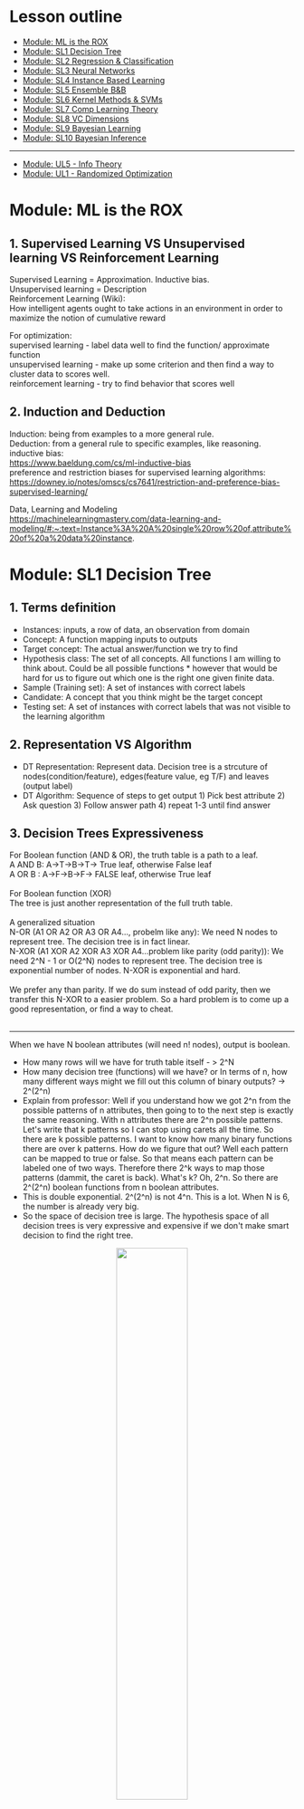 # Lesson outline
- [Module: ML is the ROX](#1)
- [Module: SL1  Decision Tree](#2)
- [Module: SL2  Regression & Classification](#3)
- [Module: SL3  Neural Networks](#4)
- [Module: SL4  Instance Based Learning](#5)
- [Module: SL5  Ensemble B&B](#6)
- [Module: SL6  Kernel Methods & SVMs](#7)
- [Module: SL7  Comp Learning Theory](#8)
- [Module: SL8  VC Dimensions](#9)
- [Module: SL9  Bayesian Learning](#10)
- [Module: SL10 Bayesian Inference](#11)
- ----------------------------------------------
- [Module: UL5 - Info Theory](#12)
- [Module: UL1 - Randomized Optimization](#13)


 
<h1 id="1">Module: ML is the ROX</h1>

## 1. Supervised Learning VS Unsupervised learning VS Reinforcement Learning
Supervised Learning = Approximation. Inductive bias.<br />
Unsupervised learning = Description<br />
Reinforcement Learning (Wiki): <br />
How intelligent agents ought to take actions in an environment in order to maximize the notion of cumulative reward<br />

For optimization:<br />
supervised learning - label data well to find the function/ approximate function<br />
unsupervised learning - make up some criterion and then find a way to cluster data to scores well.<br />
reinforcement learning - try to find behavior that scores well<br />

## 2. Induction and Deduction
Induction: being from examples to a more general rule.<br />
Deduction: from a general rule to specific examples, like reasoning.<br />
inductive bias: <br />
https://www.baeldung.com/cs/ml-inductive-bias<br />
preference and restriction biases for supervised learning algorithms:<br />
https://downey.io/notes/omscs/cs7641/restriction-and-preference-bias-supervised-learning/<br />

Data, Learning and Modeling<br />
https://machinelearningmastery.com/data-learning-and-modeling/#:~:text=Instance%3A%20A%20single%20row%20of,attribute%20of%20a%20data%20instance.


<h1 id="2">Module: SL1 Decision Tree</h1>

## 1. Terms definition
 * Instances: inputs, a row of data, an observation from domain <br />
 * Concept: A function mapping inputs to outputs<br />
 * Target concept: The actual answer/function we try to find<br />
 * Hypothesis class: The set of all concepts. All functions I am willing to think about. Could be all possible functions  * however that would be hard for us to figure out which one is the right one given finite data.<br />
 * Sample (Training set): A set of instances with correct labels<br />
 * Candidate: A concept that you think might be the target concept<br />
 * Testing set: A set of instances with correct labels that was not visible to the learning algorithm<br />

## 2. Representation VS Algorithm
 * DT Representation: Represent data. Decision tree is a strcuture of nodes(condition/feature), edges(feature value, eg T/F) and leaves (output label)<br/>
 * DT Algorithm: Sequence of steps to get output 1) Pick best attribute 2) Ask question 3) Follow answer path 4) repeat 1-3 until find answer<br/>

## 3. Decision Trees Expressiveness
For Boolean function (AND & OR), the truth table is a path to a leaf.<br/>
A AND B: A->T->B->T-> True leaf, otherwise False leaf<br/>
A OR B : A->F->B->F-> FALSE leaf, otherwise True leaf<br/>
<br />
For Boolean function (XOR)<br/>
The tree is just another representation of the full truth table. <br/>
<br/>
A generalized situation<br />
N-OR (A1 OR A2 OR A3 OR A4..., probelm like any): We need N nodes to represent tree. The decision tree is in fact linear.<br />
N-XOR  (A1 XOR A2 XOR A3 XOR A4...problem like parity (odd parity)): We need 2^N - 1 or O(2^N) nodes to represent tree. The decision tree is exponential number of nodes. N-XOR is exponential and hard.<br />
<br />
We prefer any than parity. If we do sum instead of odd parity, then we transfer this N-XOR to a easier problem. So a hard problem is to come up a good representation, or find a way to cheat.<br />
<br />
- - - -
When we have N boolean attributes (will need n! nodes), output is boolean. <br />
 * How many rows will we have for truth table itself - > 2^N<br />
 * How many decision tree (functions) will we have? or In terms of n, how many different ways might we fill out this column of binary outputs? -> 2^(2^n) <br />
 * Explain from professor: Well if you understand how we got 2^n from the possible patterns of n attributes, then going to to the next step is exactly the same reasoning. With n attributes there are 2^n possible patterns. Let's write that k patterns so I can stop using carets all the time. So there are k possible patterns. I want to know how many binary functions there are over k patterns.  How do we figure that out? Well each pattern can be mapped to true or false. So that means each pattern can be labeled one of two ways. Therefore there 2^k ways to map those patterns (dammit, the caret is back). What's k? Oh, 2^n. So there are 2^(2^n) boolean functions from n boolean attributes.<br />
 * This is double exponential. 2^(2^n) is not 4^n. This is a lot. When N is 6, the number is already very big.<br />
 * So the space of decision tree is large. The hypothesis space of all decision trees is very expressive and expensive if we don't make smart decision to find the right tree.

<p align="center" width="100%">
    <img width="50%" src="https://github.com/audrey617/Notes/blob/main/ML/images/1.JPG?raw=true">
</p>

### 4. ID3 (Top down, greedy approach, returns optimal decision tree, prefer shorter tree than long tree)
The leaves contrains a mixture of T and F are impure. The leaves only contain T or F are pure. To select node, compare options, we prefer the option provides more pure leaves. To quantify the impurity of leaves, we use Gini impurity (G= ∑ p(i)∗(1−p(i)). A Gini Impurity of 0 is the lowest and best possible impurity), entropy or Information gain. <br/> 
<br/> 
Best selection of ID3 is based on **largest Information gain or smallest entropy**<br />
IG = H(S) - H(S|A). H(S|A) is uncertainty(entropy) after splitting set S  on attribute A.<br />
https://en.wikipedia.org/wiki/ID3_algorithm  & StatQuest 

<p align="center" width="100%">
    <img width="30%" src="https://github.com/audrey617/Notes/blob/main/ML/images/3.JPG?raw=true">
</p>
<p align="center" width="100%">
    <img width="60%" src="https://github.com/audrey617/Notes/blob/main/ML/images/4.JPG?raw=true">
</p>

```
ID3 (Examples, Target_Attribute, Attributes)
    Create a root node for the tree
    If all examples are positive, Return the single-node tree Root, with label = +.
    If all examples are negative, Return the single-node tree Root, with label = -.
    If number of predicting attributes is empty, then Return the single node tree Root,
    with label = most common value of the target attribute in the examples.
    Otherwise Begin
        A ← The Attribute that best classifies examples.
        Decision Tree attribute for Root = A.
        For each possible value, vi, of A,
            Add a new tree branch below Root, corresponding to the test A = vi.
            Let Examples(vi) be the subset of examples that have the value vi for A
            If Examples(vi) is empty
                Then below this new branch add a leaf node with label = most common target value in the examples
            Else below this new branch add the subtree ID3 (Examples(vi), Target_Attribute, Attributes – {A})
    End
    Return Root
```

### 5. ID3 Bias (Inductive Bias)
Restriction Bias: hypothesis set space H. <br/>
Reference Bias: subset of hypothesis (n belongs to H). Short or long, how to split(gini or entropy), which tree to prefer (accuracy? precision?)<br/>

### 5. Other considerations(Continuous Attributes, Repeat attribute, When to stop, regression tree)
**Continuous Attributes**: split attribute range into equal intervals<br/>
**Repeat attribute along a path in a tree**: NO for discrete attributes But YES for continuous attributes since we can ask different question on the same attribute. eg, ask age attribute "is it above 30", then ask "is it above 15" makes sense.<br/> 
**When to stop**: <br/> 
1.Everything is cliassified correctly <br/> 
2.No more attributes <br/> 
3.overfitting happens: <br/> 
1) cross-validation,<br/>
2) validation curve& learning curve,<br/>
3) pre-pruning or post-pruning. post-pruning: Cost complexity pruning, essentially, pruning recursively finds the node with the “weakest link.” The weakest link is characterized by an effective alpha, where the nodes with the smallest effective alpha are pruned first. cost complexity measure/tree score = Training error + a * T (number of leaf nodes).  The a * T is the tree complexity penalty. a is the tuning value. We picked the sub tree with lowest tree score. a = 0, original full tree <br/> 
4) Don't violate Occam's razor: entities should not be multiplied beyond necessity<br/> 
<br/> 

**Regression Tree**<br/> 
In a regression tree, each leaf represents a numeric value. In contrast, classification tree has either true or false in leaves or the leaves are discrete categories.<br/> 
To pick one feature's best threshold to split data into two groups, we try to find the threshold with the smallest sum of squared residuals.<br/> 
To build a tree, From root, we have each feature pick its best threshold, which becomes a candidate for the node. We compare each candidate's SSRs, and then pick the candidate with the lowest value for root. We grow the tree in this way<br/> 
<br/> 
What to do for splitting: Need continuous outputs. Information gain is not available since it cannot measure information on continuous values well and won't generalize well. But we can visualize how bad a prediction is by looking at the distance between the observation and predicted values. This distance is residual. And we can use the residuals to quantify the quality of these predictions. To evaluate the prediction of the threshold selection, we add the squared residuals of each sample as the sum of squared residuals. Measure errors/mixedup things can also use variance. Gain ratio is also one option. <br/> 
What to do for leaves:  Average, local linear fit.<br/> 



<h1 id="3">Module: SL2 Regression & Classification</h1>
Regression: falling back to mean <br/> 
Linear Regression (Traditional Statistic):  <br/> 
1) Use least-sqaures to fit a line to data  <br/> 
2) Calculate R^2(coefficient of determination, (SS(mean)-SS(fit))/SS(mean)) which describes how well the regression predictions approximate the real data points   <br/> 
3) Calculate a p-value for R^2. Imagine the data only has two observations, R^2 will be 100% as long as you draw a striaight line. We need more information to determine if the R^2 is statistically significant or reliable. This is p-value. The p-value for R^2 comes from F=((SS(mean)-SS(fit))/degree of freedom pfit-pmean)/(SS(fit)/degree of freedom n-pfit). The p-value is number of extreme values divided by all values <br/>
4) https://en.wikipedia.org/wiki/Regression_analysis <br/>

### 1. Errors
Our goal is to find the values of θ(coefficient) that minimize the above sum of squared errors (Mean Sqaure error. MSE). One of the common approach is to use calculus. Another approach is where the gradient descent algorithm comes in handy. Also notice, how easy it is to take a derivative of this error function. So take a good look at the gradient descent algorithm document and come back here to find the linear equation that fits our data.<br/>

### 2. Polynomial Regression
General linear model. Detail see wiki link. Get weight/coefficient <br/> 

$$ W = (X^TX)^{-1}X^TY $$  

### 3. Model Selection & overfitting/underfitting Cross Validation
The goal of Machine Learning is "Generalization". One meaning of "fold": "consisting of so many parts or facets." So, n-fold cross validation means the data is in n parts. - Michael Littman <br/>
Overfitting, underfitting - learning curve & validation curve <br/> 
https://scikit-learn.org/stable/modules/cross_validation.html <br/> 
https://en.wikipedia.org/wiki/Cross-validation_(statistics) <br/> 

### 4. Input Spaces
Scalar continuous input  <br/> 
vector continuous input  <br/> 
discrete input, Scalar or vector<br/> 

<h1 id="4">Module: SL3 Neural Networks</h1>

### 1. Perceptron

A perceptron is a linear function (equal to threshold), and it computes hyperplanes.<br/> 

**Perceptron units expressions of boolean** <br/> 
If we focus on X1 ∈ {0,1} and X2 ∈ {0,1}. What W1,W2 and θ can be?<br/> 
AND: 1/2, 1/2, 3/4<br/> 
OR: 1/2, 1/2, 1/4<br/> 
NOT for X1: W1 = -1, θ = 0<br/> 
XOR: requires 2 perceptrons<br/> 
<p align="center" width="100%">
    <img width="50%" src="https://github.com/audrey617/Notes/blob/main/ML/images/5.JPG?raw=true">
</p>

**Perceptron Training** <br/> 
Given examples, find weights that map inputs to outputs. Two different rules are developed. One is Perceptron rule (use threshold output) and the other is gradient descent/delta rule (use unthreshold values)<br/> 

<strong>Perceptron Training: Perceptron rule. Δw_i = α * (y - ŷ)*x_i. Finite convergency for linear separability</strong><br/> 
https://en.wikipedia.org/wiki/Perceptron See learning algorithm part for details.<br/> 
The idea is to add weights when y=1 and ŷ = 0 and to reduce weights when y=0 and ŷ = 1. Learning rate is used to control the weight change speed so as to avoid overshooting. If the data is linearly separable, the perceptron will find the seperate line in finite iterations. However, whether a data is linearly separable is usualy unknown. So we use threshold to stop loop: repeated until the iteration error is less than a user-specified error threshold. (If it is known this dataset is linear seperatable, we could set the error to 0. But maybe not ideal to do so), or a predetermined number of iterations have been completed then stop.
<br/> 
<p align="center" width="100%">
    <img width="50%" src="https://github.com/audrey617/Notes/blob/main/ML/images/6.JPG?raw=true">
</p>

<strong>Perceptron Training: Gradient descent. Δw_i = α * (y - a)*x_i. More robust for non-linear. Local optimum if not convex</strong><br/> 
<p align="center" width="100%">
    <img width="80%" src="https://github.com/audrey617/Notes/blob/main/ML/images/7.JPG?raw=true">
</p>

```
Take the derivative of the Loss function for each parameter in it
Pick random values for parameters
while(stepsize very small or reach max number of steps){
    Plug the parameter values in to the derivatives (Gradient) 
    Calculate the step size. stepsize = slope * learning rate
    Calculate new parameters. New parameter = old parameter - step size 
}
```
<br/> 

### 2. Sigmoid (S-like, Differentiable threshold)
Similarity between the above two functions begs the question, why didn’t we just use calculus on the thresholded ŷ? The simple answer is that the function ŷ is not differentiable (https://en.wikipedia.org/wiki/Differentiable_function) <br/> 
How differentiable? sigmoid is one option. Perceptron is a "hard" version of sigmoid function. When a-> -inf, sigmoid(a)->0, when a->+inf, sigmoid(a)->1 <br/>
From George Kudrayvtsev student note<br/>
<p align="center" width="100%">
    <img width="80%" src="https://github.com/audrey617/Notes/blob/main/ML/images/8_a.JPG?raw=true">
</p>


Regarding activation functions in NN <br/>
https://towardsdatascience.com/activation-functions-neural-networks-1cbd9f8d91d6 <br/>
<p align="center" width="100%">
    <img width="80%" src="https://github.com/audrey617/Notes/blob/main/ML/images/activation_function_cheatsheet.png?raw=true">
</p>

### 3. Neural Network
**Sketch** <br/> 
When activation function is differentiable like sigmoid, then mapping from input to output will be differentiable in terms of weights, which means we can figure out how any given weight change in the network changes the mapping from inputs to outputs. This leads to backpropagation (information flows from input to output and error flows backward from output to input. This tells you how to compute derivatives)<br/> 
Backpropagation: the error of the network propogates to adjust each unit’s weight individually.<br/> 
We don't have guarantee of convergency in finite time. No hard thresholding<br/>
It could be stuck in local optimal<br/>

**Optimizing Weights** <br/> 
Gradient descent can get stuck in local optima and not necessarily result in the best global approximation of the function in question. Besides gradient descent, other methods to train NN <br/>
1) Momentum: allows gradient descent to “gain speed” if it’s descending down steep areas in the function <br/>
2) Higher order derivatives: look at combinations of weight changes to try to grasp the bigger picture of how the function is changing <br/>
3) Randomized optimization<br/>
4) Penalizing complexity: the idea of penalizing “complexity” so that the network avoids overfitting with too many nodes or too many layer or too large magnitude of weights <br/>


**Restriction Bias** <br/>
Restriction bias tells you something about the representational power of whatever data structure you use, in this case, the network of neurons. And it tells you the set of hypotheses that you are willing to consider. It is the representation's ability to consider hypotheses <br/>
<br/>
What restriction we are putting? Perception can only work with linear data or half spaces, but NN restriction bias is not much restricted if using sigmoids. NN can model many types of functions: <br/>
1) Boolean: Network of threshold-like unit
2) Continuous Functions (a function with no jump or discontinuities): represented with a single hidden layer with enough hidden units. Each hidden unit can worry about one little patch of the function that it needs to model. The patch got set in the hidden layer and in the output layer they get stitched together.
3) Arbitrary: Anything, even continuous has discontinuities. The solution is to add hidden layers. With multiple hidden layers, it works<br/>

NN has low restriction bias but high probability of overfitting due to model complexity and excessive trainig. To avoid that, we restrict to a bounded number of hidden layers with bounded number of units and stop training when weights are too large . The number can be decided using cross validation. Error on the training set drops as we increase iteration but will cause overfit in the end <br/>


**Preference Bias** <br/>
Preference bias describe which hypotheses from the restricted space are preferred. Give two representation, Why would you prefer one over the other. <br/>
How do initial the weights: small random values. random help avoid local minima; small help avoid overfitting (too large magnitude of weights->overfitting); small and random has low complexity -> Meet Occam's razor (Don't make something more complex unless you are getting better error; if two things have similar error, pick simpler one for generalization)<br/>


### 4.Neural Network From StatQuest
**Part1: Inside BlackBox** <br/>
A neural network consists of Nodes and connection between the nodes. The numbers along each connection represent parameter values (weights and biases) that were estimated when this NN was fit to the data. It starts out with unknown values that are estimated when we fit NN to a datase using Backpropagation. Usually a neural network has more than one input/output node and different layers of nodes between input and output nodes. The layers of nodes between the input and output nodes are called hidden layers. When you build a neural network, one of the first thing you do is decide how many hidden layers you want, and how many nodes go into each hidden layer. The hidden layer nodes contains activation functions/curved bent lines. The previous layer node output with the (weights * x + biases) becomes the input in the new layer node activation function. The node has the same activation function, but the weights and biases on the connection slice them, flip and stretch them into new shapes. In the end they get added with parameter adjustment, so we get a new squiggle green line for final prediction. <br/>

<p align="center" width="100%">
    <img width="50%" src="https://github.com/audrey617/Notes/blob/main/ML/images/addition1.JPG?raw=true">
</p>

**Part2: Backpropagation Main Ideas** <br/>
Step1: using chain rule to calculate derivatives  <br/> 
Step2: plug the derivates into Gradient Descent to optimize parameters <br/> 

<p align="center" width="100%">
    <img width="60%" src="https://github.com/audrey617/Notes/blob/main/ML/images/addition2_0.JPG?raw=true">
</p>
<p align="center" width="100%">
    <img width="60%" src="https://github.com/audrey617/Notes/blob/main/ML/images/addition2_1.JPG?raw=true">
</p>
<p align="center" width="100%">
    <img width="60%" src="https://github.com/audrey617/Notes/blob/main/ML/images/addition2_2.JPG?raw=true">
</p>
<p align="center" width="100%">
    <img width="60%" src="https://github.com/audrey617/Notes/blob/main/ML/images/addition2_3.JPG?raw=true">
</p>
<p align="center" width="100%">
    <img width="60%" src="https://github.com/audrey617/Notes/blob/main/ML/images/addition2_4.JPG?raw=true">
</p>



<h1 id="5">Module: SL4 Instance Based Learning</h1>

### 1.Instance Based Learning
Normal ML algorithms uses input data (𝑥, 𝑦) and searches the hypotheses space for the best generalized function 𝑓(𝑥) to predict new values. In Instance Based Learning, we create a database of all 𝑥/𝑦 relationships, and once we receive a new value 𝑥 we lookup this database to find corresponding 𝑦.<br/>
<br/>
Advantages: 1) The model perfectly remembers the training data rather than an abstract generalizing 2) Fast. No need for learning 3)simple <br/>
Disadvantages: 1) Massive storage to query 2) No generalization and overfitting: sensitive to noise 3) Can return multiple values for the same input <br/>

### 2.KNN(K-Nearest Neighbors)
**Algorithm** <br/>
While k is the number to consider, we also need “distance” to determine how close or similar an xi ∈ X is for a new input x. The distance is our expression of domain knowledge about the space
<br/>
```
Given:
    1. Training data D = {X,Y}
    2. Distance metric 𝑑(𝑞, 𝑥) → similarity function, domain knowledge
    3. Number of neighbors (𝑘) → domain knowledge
    4. Query point (𝑞)
    
Find:
    A set of nearest neighbors such that 𝑑(𝑞, 𝑥) is smallest

Return:
     1. Classification: vote, take the mode or plurality. 
     2. Regression: mean
     Tie needs tiebreak (random pick, closest distance). 
     Can also use a weighted vote of weighted avg=> the closer the point is, the more influence it has on the vote/mean
```

<p align="center" width="100%">
    <img width="60%" src="https://github.com/audrey617/Notes/blob/main/ML/images/10.JPG?raw=true">
</p>


**Running Time and Space Comparison Given n sorted data points** <br/>
<p align="center" width="100%">
    <img width="60%" src="https://github.com/audrey617/Notes/blob/main/ML/images/9.JPG?raw=true">
</p>


**Eager vs Lazy Learners Comparison** <br/>
https://ibug.doc.ic.ac.uk/media/uploads/documents/courses/ml-lecture4.pdf<br/>
https://jmvidal.cse.sc.edu/talks/instancelearning/lazyandeagerlearning.html<br/>
<br/>
1. Generalize at When: Instance-based methods are also known as lazy learning because they do not generalize until needed. All the other learning methods we have seen (and even radial basis function networks) are eager learning methods because they generalize (one-fits-all) before seeing the query. <br/>
2. Approximation: The eager learner must create a global approximation. The lazy learner can create many local approximations. <br/>
3. Performance: Lazy learning is very suitable for complex and incomplete problem domains, where a complex target function can be represented by a collection of less complex local approximations.If eager and lazy learners both use the same Hypothesis then, in effect, the lazy can represent more complex function. For example, if Hypothesis consists of linear function then a lazy learner can construct what amounts to a non-linear global function.<br/>
<br/>

**About Lazy Learners/Instance Based Learning** <br/>
Lazy Learners includes KNN, Locally weighted regression, Case-based reasoning <br/>
<br/>
Advantages: Incremental (online) learning, Suitability for complex and incomplete problem domains, Suitability for simultaneous application to multiple problems, Ease of maintenance <br/>
<br/>
Disadvantages: Handling very large problem domains, Handling highly dynamic problem domains, Handling overly noisy data, Achieving fully automatic operation (Only for complete problem domains a fully automatic operation of a lazy learner can be expected. Otherwise, user feedback is needed for situations for which the learner has no solution) <br/>
 

**KNN BIAS** <br/>
Restriction bias<br/>
Nonparametric regression: should be able to model anything as long as you can find a way to compute distance (similarity) between neighbors<br/>
<br/>

Preference Bias (Bias in Assumption. Our belief about what makes a good hypothesis): <br/>
1. locality(Near points are similar) -> d() distance function (euclidean, manhattan,...)<br/>
2. Smoothness -> k and avg. averaging neighbors makes sense and feature behavior smoothly transitions between values<br/>
3. Treating the features of training sample vector equally -> But is this really true? You may care more about x1 and x2 is less crucial. <br/>


**Curse of Dimensionality**<br/>
As the number of features or dimensions grows, the amount of data that we need to generalize accurately grows exponentially.
This is not only for knn but general ML<br/>
<br/>
From wiki: https://en.wikipedia.org/wiki/Curse_of_dimensionality<br/>
The curse of dimensionality refers to various phenomena that arise when analyzing and organizing data in high-dimensional spaces that do not occur in low-dimensional settings such as the three-dimensional physical space of everyday experience. The expression was coined by Richard E. Bellman when considering problems in dynamic programming.<br/><br/>
Dimensionally cursed phenomena occur in domains such as numerical analysis, sampling, combinatorics, machine learning, data mining and databases. The common theme of these problems is that when the dimensionality increases, the volume of the space increases so fast that the available data become sparse. In order to obtain a reliable result, the amount of data needed often grows exponentially with the dimensionality. Also, organizing and searching data often relies on detecting areas where objects form groups with similar properties; in high dimensional data, however, all objects appear to be sparse and dissimilar in many ways, which prevents common data organization strategies from being efficient.<br/>
<br/>
As dimensions increase, What will happen? From JPL speech:<br/>
1) Euclidean distances become less meaningful<br/>
2) Uniform distributions become exponentially hard to sample<br/>
3) Many parameters become polynomially hard to estimate (eg, covariance)<br/>
4) Data becomes more difficult to visualize<br/>


**About d() and k**<br/>
How to pick d()? d(x,q) = euclidean/manhattan/weighted. Your choice of distance function really matters. The weighted distance is actually one way to deal with the curse of dimensionality. <br/>

How to pick k? When k is small, models have high variance, fitting on a strongly local level. Larger k creates models with lower variance but higher bias, smoothing out the influence of individual data points on output decisions. If k=n we will end up with a constant average function (under non-weighted average case). If we used weighted average, the points closer to the query point will have greater influence. We can also use other methods instead of weighted-average. We can use "local" linear regression on the nearest k points, this is known as "Locally Weighted Regression". We can even use Decision Trees, Neural Networks, etc. to get more complicated hypothese spaces (From line to curves for example). This though might cause overfitting<br/>

### 3.No free lunch theorem
Any learning algorithm that you create is going to have the property that if you average over all possible instance, it is not doing any different than random. If I don't know the data I am going to learn over, then it really doesn't matter what I do because there are all possible kind of dataset. However, If I have the domain knowledge, I can use it to choose the best learning algorithm for the problems that I am going to encounter <br/>
<br/>
From https://machinelearningmastery.com/no-free-lunch-theorem-for-machine-learning/ <br/>
The NFL stated that within certain constraints, over the space of all possible problems, every optimization technique will perform as well as every other one on average (including Random Search). If one algorithm performs better than another algorithm on one class of problems, then it will perform worse on another class of problems <br/>

<h1 id="6">Module: SL5  Ensemble B&B</h1>

### 1. Ensemble learning
The general approach to ensemble learning algorithms is to learn rules over smaller subsets of the training data, then combine all of the rules into a collective, smarter decision-maker. A particular rule might apply well to a subset, but might not be as prevalent in the whole; hence, each weak learner picks up simple rules that, when combined with the other learners, can make more-complex inferences about the overall dataset. We need to determine how to pick subsets (eg, Uniformly Randomly) and how to combine learners (eg, equally believe each one and take average).<br/>


### 2. Bagging/Bootstrap Aggregating (Bagged Decision Trees (canonical bagging), Random Forest, Extra Trees)
Each subsets are like boots and the averaging is like the strap. <br/>
**How to pick subsets**:  choosing data uniformally randomly to form our subset. Note, we can randomly select the same value more than once. Randomly selecting data and allowing for duplicates is called **Sampling with Replacement** <br/>
**How to combine learners**: combining the results with mean <br/>
Generalization: Taking the average of a set of weak learners trained on subsets of the data can outperform a single learner trained on the entire dataset because of overfitting. Overfitting a subset will not overfit the overall dataset, and the average will “smooth out” the specifics of each individual learner.<br/>


### 3. Boosting (AdaBoost (canonical boosting), Gradient Boosting Machines, Stochastic Gradient Boosting (XGBoost and similar))
The term boosting refers to a family of algorithms that are able to convert weak learners to strong learners. Boosting is an ensemble method that seeks to change the training data to focus attention on examples that previous fit models on the training dataset have gotten wrong. The key property of boosting ensembles is the idea of correcting prediction errors. The models are fit and added to the ensemble sequentially such that the second model attempts to correct the predictions of the first model, the third corrects the second model, and so on. From https://machinelearningmastery.com/tour-of-ensemble-learning-algorithms/<br/>

**3.1 How to pick subsets**: focus on subsets with "hardest" examples (Not good at analyzing)

**3.2 How to combine learners**: Weighted mean

**3.3 Error**: Learning only happens if your training set has the same distribution as the future testing set. If not, all bets are off. Here is another definition of error 𝑃𝑟_𝔻(h(𝑥) ≠ c(𝑥)). 𝔻 stands for distribution. h is the specific hypothesis that our learner think is the true concept. c is the underlying true concept. Now the error is the probability given the underlined distribution that I will disagree with the true concept on some particular instance X. <br/>

Why we consider this way? Is it same as considering only the number of mismatches in classification case? <br/>
No. Even you may get many examples wrong, in some sense, some examples are more important than others as some may be very rare.  It's not about the number of distinct mistakes you can make but rather the amount of time you will be wrong. This becomes important when you think about the underlying distribution of examples <br/>

**3.4 Weak Learner**: No matter what the distribution is over data, a learner will do better than chance (better than chance: the error rate Pr_𝔻(.) is always less than a half). ∀𝔻 : Pr_𝔻(.) ≤ 1/2 − ε. ε here means a very small number. Technically you are bounded away from one half. Another way to think about that is, you always get some information from learner. Ther learner is always able to learn something. Chance would be the case where your probability is 1/2 and you actually learn nothing at all.<br/>

Strong Learners vs. Weak Learners (The Strength of Weak Learnability, 1990):<br/>
A weak learner produces a classifier which is only slightly more accurate than random classification.<br/>
A class of concepts is learnable (or strongly learnable) if there exists a polynomial-time algorithm that achieves low error with high confidence for all concepts in the class.<br/> 

**3.5 Boosting In Code**: 
High level: Look at training data, construct distribution, find a weak classfier with low error. Keep doing that untile you have a bunch of them. And combine them somehow into some final hypothesis. But where to find the distribution and where do we get this final hypothesis?<br/> 

```
Given training data {(x_i, y_i)}, y_i ∈ {−1, +1}
For t (timestamp) = 1 to T:
    1) Construct the distribution 𝔻_t
    2) Find weak classifier H𝑡(𝑥) with small error ε = 𝑃𝑟_𝔻(h(𝑥) ≠ c(𝑥)) (ε could be as big as slightly less than a half)
Output H_final
```

**3.6 AdaBoost Math**: <br/> 
The better we’re doing overall, the more we should focus on individual mistakes. On each iteration, our probability distribution adjusts to make D favor incorrect answers so that our classifier H can learn them better on the next round; it weighs incorrect results more and more as the overall model performance increases. <br/> 

<p align="center" width="100%">
    <img width="100%" src="https://github.com/audrey617/Notes/blob/main/ML/images/Add1.JPG?raw=true">
</p>

<p align="center" width="100%">
    <img width="100%" src="https://github.com/audrey617/Notes/blob/main/ML/images/adaboost1.jfif?raw=true">
</p>

<p align="center" width="100%">
    <img width="100%" src="https://github.com/audrey617/Notes/blob/main/ML/images/Add2.JPG?raw=true">
</p>

**3.6 AdaBoost Intuition**:  <br/> 
Intuition: why does boosting do well?  <br/> 
Boosting basically says if I have some examples that I haven't been able to classify well, I am going to rerate all my examples, so the one I'm not doing well become critical important. This is whole bit of 𝔻 all about. We know we have a notion of a weak leaner ht(x). No matter what happens, we will find some hypothesis that does well.  So in the end, to understand why the final hypothesis does well, we can ask under what circumstance it wouldn't do well. If it doesn't do well, there has to be a bunch of examples getting wrong. How many things could it not get right? That number has to be small. Let's imagine I had a number of examples wrong at a timestamp, since I have a distribution and I re-normalize, and then I get half right in the next round. It is forced to do well due to weak learner. This cause us to get fewer things wrong over time.  Can the right examples become wrong after re-distribution? (I am a bit confused on the proof.)  <br/> 

Boosting doesn't overfit <br/> 


### 4.  Adaboost from StatQuest
Using Decision Trees and Random Forests to explain the three main concepts behind AdaBoost.<br/> 
Comparison 1: In a Random Forest, each time you make a tree, you make a full sized tree. Some trees might be bigger than others, but there is no predetermined maximum depth. In contrast, in a Forest of Trees(Stumps) with AdaBoost, the trees are usually just a node and two leaves. A tree with just one node and two leaves is called a stump. Stump can only use one variable to make a decision, thus, Stumps are technically "weak learners". However, that's the way AdaBoost likes it.<br/> 
Comparison 2: In a Random Forest, each tree has an equal vote on the final classification. In contrast, in a Forest of Stumps made with AdaBoost, some stumps get more say in the final classification than others. Large stumps weight better than smaller stumps.<br/> 
Comparison 3: In a Random Forest, each tree is made independently of the others. In other words, it doesn't matter if one tree is made first than other. In contrast, in a Forest of Stumps made with AdaBoost, order is important. The errosrs that the first stump makes influence how the second stump is made.  The second stump influece the third and so on. <br/> 

In summary, AdaBoost 1) combines a lot of weak learner to make classficiations. The weak learner are almost always stumps. 2) Some stumps get more say in the classfication than others. 3) Each Stump is made by taking the previous stump's mistakes into account. <br/>

<br/>

<h1 id="7">Module: SL6  Kernel Methods & SVMs</h1>

### 1. Support Vector Machines (SVMs)<br/>
**1.1 About the margin** <br/>
<p align="center" width="100%">
    <img width="100%" src="https://github.com/audrey617/Notes/blob/main/ML/images/SVM1.JPG?raw=true">
</p>


<br/>**1.2 Max margin math transform**<br/>
<p align="center" width="100%">
    <img width="80%" src="https://github.com/audrey617/Notes/blob/main/ML/images/SVM2.JPG?raw=true">
</p>


**1.3 Properties of this 𝑊(∝) equaltion:**<br/>
1. Once you find alpha, you can recover W. W = ∑ ∝_𝑖 𝑦_𝑖 𝑥_𝑖  => Once you recover W, you can have b<br/>
2. Most ∝_𝑖 are going to be 0. This measn buch of the data don't really factor into W. So you basically build machine with a few support vectors (∝_𝑖 are not 0). **Only few X_i matters**. The points that are far away from decision boundary and cannot be used to define the contours of that deicison boundary don't matter, whether they are plus or minus. <br/>
3. It's like **KNN** except you alredy done the work of figuring out which points actually matter. So you don't need to keep all of them. It doesn't just take the nearest ones but actually does this complicated quadratic program to figure out which ones are actually going to contribute. It's another way to think about instance-based learning, except that rather than being completely lazy, you put some energy into figuring out which points you could stand to throw away <br/>
4. What does the Xi transpose Xj (𝑥^𝑇𝑥) actaully means in 𝑊(∝) ?  It's dot product, which like the projection of one of those onto the other. it ends give you a number, which is the length of projection indicating how much they are pointing in the same direction. It's a measure of their similarity. So Xi transpose Xj is a notion of **similarity**.<br/><br/>

Look back at 𝑊(∝), it basically tries to
1) find all pairs of points
2) figure out which ones matter for finding your decision boundry (a)
3) think about how they relate to one another in term of their output labels (yy) with respect how similar (xTx) they are to each other.<br/><br/>


**1.4 Linearly Married**<br/>
<p align="center" width="100%">
    <img width="80%" src="https://github.com/audrey617/Notes/blob/main/ML/images/SVM3.JPG?raw=true">
</p>

This is a cute trick. It takes data nad transform it into a higher dimensional space where suddenly I am able to separate it linearly. It not only fits the circle pattern, but also doesn't require that I do this particuilar transformation. I can simply compute the dot product. In this formulation of the quadratic program 𝑊(∝), if you write code to do that, each time in the code you want to compute that Xi transpose Xj (𝑥^𝑇𝑥), if you just squared it right before you use it, it would be as if you projected it into this third dimension and found a plane. This is called the **kernel trick**<br/>
We care about maximizing some function 𝑊(∝) that depends highly upon how differnt data poins are alike defined by inner product 𝑥^𝑇𝑥. But instead, we can define similarity notion as (𝑥^𝑇𝑥)^2. In fact, we actually never use ϕ(q) = <q1^2,q2^2,sqrt(2)q1q2>. That just so happened to represent something in a higher dimensional space<br/>
It turns out for any function that you use, there is some transformation into some higher dimensional space, that is equivalent <br/>

**1.5 Kernel**<br/>
<p align="center" width="100%">
    <img width="80%" src="https://github.com/audrey617/Notes/blob/main/ML/images/SVM4.JPG?raw=true">
</p>


**Predefined kernels** <br/>
Below From https://towardsdatascience.com/an-intro-to-kernels-9ff6c6a6a8dc<br/>
The problem with mapping data onto higher dimensional space is that it can be computationally expensive. The mapping function 𝜙 has to be applied to each data point, and then we still have to perform our calculations on our data with the new features included. The computational costs can grow exponentially when dealing with large amounts of data and the addition of many new features.Fortunately for us, kernels come in to save the day. Since we only need the inner products of our data points to calculate the decision barrier for Support Vector Machines, which is a common classification model, kernels allow us to skip the process of mapping our data onto a higher dimensional space and calculate the inner product directly.<br/>

There are a few requirements functions have to fulfill in order to be considered a kernel.<br/>
The function needs to be continuous, meaning that can’t have any missing points in its domain<br/>
It has to be symmetric, meaning that K(x, y) = K(y, x)<br/>
It has positive semi-definiteness. This means that the kernel a symmetric matrix with non-negative eigenvalues.<br/>


**Mercer’s theorem** <br/>
Below from https://towardsdatascience.com/understanding-support-vector-machine-part-2-kernel-trick-mercers-theorem-e1e6848c6c4d<br/>
Apart from this predefined kernels, what conditions determine which functions can be considered as Kernels? This is given by Mercer’s theorem. <br/>
First condition is rather trivial i.e. the Kernel function must be symmetric. <br/>
in a finite input space, if the Kernel matrix (also known as Gram matrix) is positive semi-definite then, the matrix element i.e. the function K can be a kernel function<br/>

**SVMs Resistant overfitting** <br/>
Below from https://stats.stackexchange.com/questions/35276/svm-overfitting-curse-of-dimensionality <br/>
In practice, the reason that SVMs tend to be resistant to over-fitting, even in cases where the number of attributes is greater than the number of observations, is that it uses regularization. They key to avoiding over-fitting lies in careful tuning of the regularization parameter, C, and in the case of non-linear SVMs, careful choice of kernel and tuning of the kernel parameters.<br/>

The SVM is an approximate implementation of a bound on the generalization error, that depends on the margin (essentially the distance from the decision boundary to the nearest pattern from each class), but is independent of the dimensionality of the feature space (which is why using the kernel trick to map the data into a very high dimensional space isn't such a bad idea as it might seem). So in principle SVMs should be highly resistant to over-fitting, but in practice this depends on the careful choice of C and the kernel parameters. Sadly, over-fitting can also occur quite easily when tuning the hyper-parameters as well.<br/>

**1.6 Kernel Methods & SVMs Summary**<br/>
Margin: for generalization, find linear separator maximizing the margin. Finding the maximum margin with quadratic programming. Support vectors were the data points that were necessary for defining the maximum margin separator<br/>
Kernel trick: K(X,Y) needs domain knowledge. Kernels have to satisfy Mercer Condition tho it's still okay to use in practice<br/><br/>

**1.7 Boosting And Overfitting**<br/>
The reason why boosting is robust to overfitting even with adding more learners is that adding more learners increases the margin (the distance between boundaries), while maintaining constant error. Increasing the margin results in higher confidence in the prediction.<br/>
Boosting tends to overfit if the underlying weak learner uses an algorithm that tends to overfit (e.g. a Neural Network with a lot of hidden layers).<br/>


### 2. Support Vector Machines (SVMs) from StatQuest<br/>
**Bias**: the inability for a machine learning method to capture the true relationship is called bias. <br/>
**Variance**: In ML, the difference in fits between data set is called variance. Producing consistent predictions across different datasets means the model has low variance.  <br/>
For a overfitted model, it has low bias as it fits training set well but high variability because it results in vastly different sums of squares for different datasets. <br/>
Three commonly used methods for finding a good point between simple and complicated models are regularization, boosting and bagging. <br/>

**Part 1:** <br/>
The shortest distance between the observations and the threshold is called the **margin**. When the threshold is halfway between the two observations, the margin is as large as it can be. Moving either direction will reduce the margin. When we use the threshold that gives us the largest margin to make classification, we are using the **Maximal Margin Classifier**. However, the maximal margin classifiers are super sensentive to outliers in the training data and makes it bad. <br/> <br/>

Can we do better? <br/>
Yes, to make a threshold that is not so sensitive to outliers we must allow misclassification. Choosing a threshold that allows misclassifications is an example of the Bias/Variance Tradeoff that plagues all of machine learning. in other words, before we allowed misclassifications, we picked a threshold that was very sensitive to the training data(low bias) and it performed poorly when we got new data (high variance). In contrast, when we picked a threshold that was less sensitive to the training data and allowed misclassification(high bias),it performs better when with new data (low variance). When we allow misclassifications, the distance between the observations and the threshold is called a **Soft Margin**. To pick up the soft margin, we use cross validation to determine how many misclassifications and observations to allow inside of the Soft Margin to get the best classification. When we uses a Soft Margin to determine the location of a threshold, then we are using **Soft Margin Classifier, aka Support Vector Classifier** to classify observations. The name Support Vector Classifier (SVC) comes from the fact that the observations on the edge and within the Soft Margin are called Support Vectors. When the data is 2-dimensional, a Support Vector Classifier is a line. When the data is 3-dimensional, the SVC forms a plane. When the data are in 4+ dimensions, the SVC is a hyperplane (flat affine subspace. All flat affine subspaces are called hyperplanes. so point/line/plane are all flat affine hyperplanes technically, but usually used above 4D). <br/> <br/>

SVC can handle outliers, and because they allow miscliassifications, they can handle overlapping classifications. However, it won't perform well when one type are in sides while another type is in the middle. Because this training dataset had so much overlap, we were unable to find a satisfying SVC to separate them. Since Maximal Margin Classifiers and Support Vector Classifiers cannot handle this type of data, we need Support Vector Machines. <br/> <br/>


**The main ideas of SVM are**: <br/>
1) Start with data in a relatively low dimension <br/>
2) Move the data into a higher dimension <br/>
3) Find Support Vector Classifier that separates the higher dimensional data into two groups <br/>

How do we decide how to transform data? <br/>
In order to make the mathematics possible, SVM use **Kernel Functions** to systematically find SVC in higher dimensions. <br/>

In the dosage example, **Polynomial Kernel** is used, which has a parameter d standing for the degree of polynomial. When d=1, the Polynomial Kernel computes the relationships between each pair of observations in 1D, and these relationships are used to find SVC. When d = 2, Polynomial Kernel computes 2d relationships between each pair of observations and those relationships are used to find SVC. In summary, the Polynomial Kernel systematically increases dimensions by setting d, the degree of polynomial, and the relationships between each pair of observations are used to find SVC. The good value of d can be found with Cross Validation. <br/>


Another very commonly used Kernel is Radial Kernel, also known as **Radial Basis Function (RBF) Kernel**. This kernel finds SVC in infinite dimensions. It behaves like a weighted Nearest Neighbor model. The closest observations (nearest neighbor) have a lot of influence on how we classify the new observation. <br/>


Kernel functions only calculate the relationships between every pair of points as if they are in the higher dimensions; they don't actually do the transformation. This trick, calculating the high-dimensional relationships without actually transforming the data to the higher dimension, is called The Kernel Trick. The kernel trick reduces the amount of computation required for SVM by avoiding the math that transforms the data from low to high dimensions, and it makes calculating relationships in the infinite dimensions used by Radial Kernel possible <br/>


In summary, when we have two categories, but no obvious linear classifier that separates them in a nice way, Support Vector mahines work by moving the data into a relatively high dimensional space and finding a relatively high dimensional Support Vector Classifier that can effectively classify the observations. <br/> <br/>


**PART 2: The Polynomial Kernel** <br/>
In this example, We used a SVM with a polynomial kernel and then find a good SVC based on the high dimensional relationship.
The kernel used looks like this : (a x b+r)^d.  a and b refer to two different observation in the dataset, r determines the coefficient of the polynomial, d sets the degree of the polynomial. In this example, let's set r = 1/2 and d = 2.<br/>

<p align="center" width="100%">
    <img width="100%" src="https://github.com/audrey617/Notes/blob/main/ML/images/SVMAdd1.JPG?raw=true">
</p>

It turns out that all we need to do to calculate the high-dimensional relationships is calculate the Dot Products between each pair of points. Since  (a x b+r)^d == (a,a^2,1/2) * (b,b^2,1/2), all we need to do is plug values into the **kernel** to get the high-dimensional relationships.<br/>

<p align="center" width="100%">
    <img width="80%" src="https://github.com/audrey617/Notes/blob/main/ML/images/SVMAdd2.JPG?raw=true">
</p>

To review, the Polynomial Kernel  (a x b + r)^d computes relationships between pairs of observation.  and b refer to two different observation we want to calculate the high dimensional relationship for, r determines the coefficient of the polynomial, d sets the degree of the polynomial. Note, r and d are determined using Cross-Validation. Once r and d are decided, we can plug in the observations and do the math<br/>

Note, in SVC Sklearn https://scikit-learn.org/stable/modules/generated/sklearn.svm.SVC.html <br/> 
Kernel coefficient is gamma Parameter.Degree Parameter(Degree of the polynomial kernel function) is degree.


**PART 3: The Radial Kernel** <br/>
skip



<h1 id="8">Module: SL7  Computational Learning Theory</h1>

### 1. Computational Learning Theory<br/>
Learning Theory gets us a formal way of addressing three important questions : 1) Define learning problems 2) Show that specific algorithms work/don’t work for specific problems => upper bound 3) Show that some problems are fundamentally hard (No algorithm in a particular class will ever be able to solve them => lower bound<br/>
The tools used for analyzing learning problems are similar to those used for analyzing algorithms in computing. Resources in machine learning or computational learning theory: Time, Space, Data samples<br/>
Some of the resources useful in analyzing learning algorithms are time and space just like normal algorithms. Furthermore, learning algorithms are measured in terms of the number of samples or data they need to be effective<br/>

### 2. Inductive Learning (learning from examples )<br/>
**Factors affecting the resulting inductions**:<br/>
1) Probability of successful trainings (1 − 𝛿)  =>the accuracy to which the target concept is approximated,𝛿 is the probability of failure<br/>
2) Number of training examples (𝑚) <br/>
3) Complexity of hypothesis class (Complexity of 𝐻) => Simple hypotheses might not be sufficient to express complex concepts, whereas complex hypotheses could overfit and need much more data <br/>
4) Accuracy to which the target concept is approximated (𝜀) <br/>
5) Manner in which training examples are presented => 1) Batch learning -  entire “batches” of data at once 2) Online learning - one at a time <br/>
6) Manner in which training examples are selected => randome shuffling?<br/>

<br/><br/>
### 3. Learner Learning:<br/>
Learner choose, teacher choose, nature choose (given by nature), mean teacher choose<br/>
- The learner asks questions to the teacher: The learner selects 𝑥 and asks about 𝑐(𝑥) => the learner ask to get data<br/>
- The teacher gives examples to help learner: the teacher gives (𝑥, 𝑐(𝑥)) pairs to the learner => teacher leads the learner to something good<br/>
- Fixed distribution: 𝑥 chosen from 𝐷 by nature<br/>
- Evil distribution: Intentionally misleading<br/><br/>

THe expression used in lectures are hidden in comment in this md. just use Kudrayvtsev's note for this part since I think it is more clear.
<p align="center" width="100%">
    <img width="55%" src="https://github.com/audrey617/Notes/blob/main/ML/images/learning1.JPG?raw=true">
</p>
<p align="center" width="100%">
    <img width="55%" src="https://github.com/audrey617/Notes/blob/main/ML/images/learning2.JPG?raw=true">
</p>
<p align="center" width="100%">
    <img width="55%" src="https://github.com/audrey617/Notes/blob/main/ML/images/learning3.JPG?raw=true">
</p>


<!---
**Learner**<br/>
X: x1x2....xk  k-bit input<br/>
H: conjunctions of literals or negation<br/>
Example: if k = 5, one input can be 00010 -> h 0 or 1<br/>

For a set of hypotheses 𝐻:<br/>
The teacher can help the learner get to the right answer using only one question.<br/>
The learner would have to ask 𝑙𝑜𝑔𝐻 questions to get to the answer on its own<br/>
<br/>
Teacher with constrained queries:<br/>
The teacher has to show what's irrelevant. This can be achieved using two positive examples.<br/>
The teacher has to show what's relevant. This can be achieved using 𝑘 negative examples, where 𝑘 is the number of variables.<br/>
The answer can be achieved in 2 + 𝑘 examples<br/>
<br/>

Learner with constrained queries:<br/>
It would be very hard (exponential time) for the learner to come up with different cases for positive and negative examples on its own.<br/>
<br/>

Learner with mistake bounds:<br/>
It's very hard to learn with constrained queries, so we change the rules: 1. Input arrives 2. Learner guesses answer 3. Wrong answer charged 4. Go to 1<br/>
Total number of mistakes will be bound by a certain number.<br/>
The algorithm is:<br/>
1) Assume that each variable can be positive and negated<br/>
2) Given input, compute output<br/>
3) If wrong, set all positive variables that were 0 to absent,  and negative variables that were 1 to absent<br/>
4) Go to 2<br/>
Using these rules, we'll never make more than 𝑘 + 1 mistakes.<br/>


**Definitions**<br/>
Computational complexity: <br/>
How much computational effort the learner needs to converge to a correct hypothesis, or to the best hypothesis in the available hypotheses space<br/>

Sample complexity: - batch<br/>
How much training examples the learner needs to create a successful hypothesis<br/>

Mistake bounds: <br/>
How many misclassifications can a learner make over an infinite run<br/>

Version space: <br/>
A consistent learner is a learner that produces a hypothesis that matches the data it had seen. Version space is the space of all the consistent hypotheses<br/>
𝑉𝑆(𝑆) = {ℎ ∈ 𝐻 | ℎ(𝑥) = 𝑐(𝑥) ∀𝑥 ∈ 𝑆}<br/>
-->

### ?.PCA from StatQuest<br/>


<h1 id="9">Module: SL8  VC Dimensions</h1>
<h1 id="10">Module: SL9  Bayesian Learning</h1>
<h1 id="11">Module: SL10 Bayesian Inference</h1>
<h1 id="12">Module: UL5 - Info Theory</h1>
<h1 id="13">Module: UL1 - Randomized Optimization</h1>
